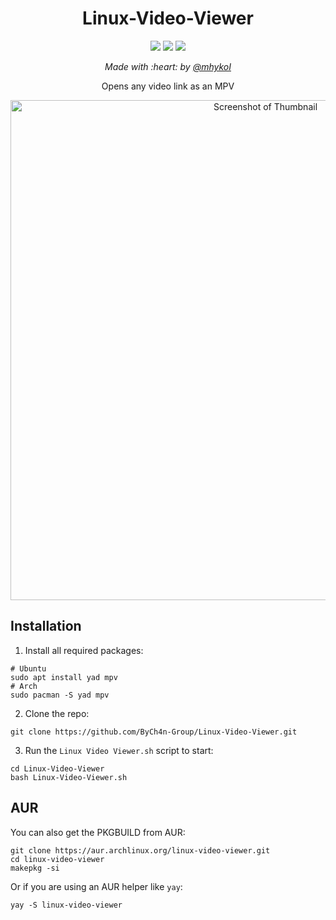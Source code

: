 <h1 align="center">Linux-Video-Viewer</h1>
<p align="center">
  <img src="https://img.shields.io/badge/MAINTAINED-YES-green?style=for-the-badge">
  <img src="https://img.shields.io/badge/LICENSE-GPL-blue?style=for-the-badge">
  <img src="https://img.shields.io/github/issues/ByCh4n-Group/Linux-Video-Viewer?style=for-the-badge">
</p>

<p align="center"><i>Made with :heart: by <a href="https://github.com/mhykoI">@mhykoI</a></i></p>

<p align="center">Opens any video link as an MPV

<div align="center" style="display:inline">
<img alt="Screenshot of Thumbnail" src="https://user-images.githubusercontent.com/68022135/214379534-be523e77-1eef-4efa-9795-8615949ee613.png" width="800" />
</div>

## Installation
1. Install all required packages:
```
# Ubuntu
sudo apt install yad mpv
# Arch
sudo pacman -S yad mpv
```
2. Clone the repo:
```
git clone https://github.com/ByCh4n-Group/Linux-Video-Viewer.git
```
3. Run the `Linux Video Viewer.sh` script to start:
```
cd Linux-Video-Viewer
bash Linux-Video-Viewer.sh
```
## AUR
You can also get the PKGBUILD from AUR:
```
git clone https://aur.archlinux.org/linux-video-viewer.git
cd linux-video-viewer
makepkg -si
```
Or if you are using an AUR helper like `yay`:
```
yay -S linux-video-viewer
```
